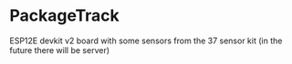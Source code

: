 # PackageTrack
ESP12E devkit v2 board with some sensors from the 37 sensor kit (in the future there will be server)
